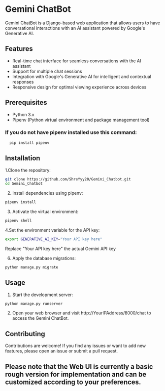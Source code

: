 # Gemini ChatBot
Gemini ChatBot is a Django-based web application that allows users to have conversational interactions with an AI assistant powered by Google's Generative AI.

## Features

- Real-time chat interface for seamless conversations with the AI assistant
- Support for multiple chat sessions
- Integration with Google's Generative AI for intelligent and contextual responses
- Responsive design for optimal viewing experience across devices

## Prerequisites

- Python 3.x
- Pipenv (Python virtual environment and package management tool)
### If you do not have pipenv installed use this command:
```bash
  pip install pipenv
```
## Installation

1.Clone the repository:
```bash
git clone https://github.com/ShreYyy20/Gemini_Chatbot.git
cd Gemini_Chatbot
```

2. Install dependencies using pipenv:
```bash
pipenv install
```
3. Activate the virtual environment:
```bash
pipenv shell
```

4.Set the environment variable for the API key:
```bash
export GENERATIVE_AI_KEY="Your API key here"
```
Replace "Your API key here" the actual Gemini API key

6. Apply the database migrations:
```python
python manage.py migrate
```

 ## Usage
 
1. Start the development server:
```python
python manage.py runserver
```

2. Open your web browser and visit http://YourIPAddress/8000/chat to access the Gemini ChatBot.


## Contributing
Contributions are welcome! If you find any issues or want to add new features, please open an issue or submit a pull request.


## Please note that the Web UI is currently a basic rough version for implementation and can be customized according to your preferences.

